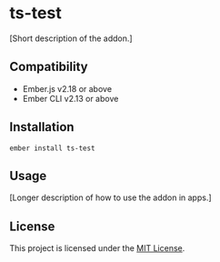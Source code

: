 ts-test
==============================================================================

[Short description of the addon.]


Compatibility
------------------------------------------------------------------------------

* Ember.js v2.18 or above
* Ember CLI v2.13 or above


Installation
------------------------------------------------------------------------------

```
ember install ts-test
```


Usage
------------------------------------------------------------------------------

[Longer description of how to use the addon in apps.]


License
------------------------------------------------------------------------------

This project is licensed under the [MIT License](LICENSE.md).
